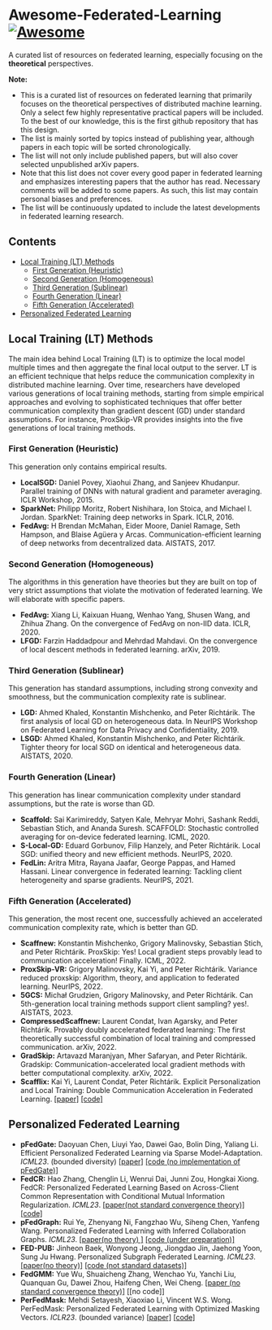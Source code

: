 # Awesome-Federated-Learning [![Awesome](https://awesome.re/badge.svg)](https://awesome.re)
A curated list of resources on federated learning, especially focusing on the **theoretical** perspectives. 

**Note:**          
- This is a curated list of resources on federated learning that primarily focuses on the theoretical perspectives of distributed machine learning. Only a select few highly representative practical papers will be included. To the best of our knowledge, this is the first github repository that has this design. 
- The list is mainly sorted by topics instead of publishing year, although papers in each topic will be sorted chronologically.
- The list will not only include published papers, but will also cover selected unpublished arXiv papers.
- Note that this list does not cover every good paper in federated learning and emphasizes interesting papers that the author has read. Necessary comments will be added to some papers. As such, this list may contain personal biases and preferences.
- The list will be continuously updated to include the latest developments in federated learning research.

## Contents
- [Local Training (LT) Methods](#lt-methods)
  -  [First Generation (Heuristic)](#lt-heuristic)
  -  [Second Generation (Homogeneous)](#lt-homogeneous)
  -  [Third Generation (Sublinear)](#lt-sublinear)
  -  [Fourth Generation (Linear)](#lt-linear)
  -  [Fifth Generation (Accelerated)](#lt-accelerated)
-  [Personalized Federated Learning](#todo)

## Local Training (LT) Methods
The main idea behind Local Training (LT) is to optimize the local model multiple times and then aggregate the final local output to the server. LT is an efficient technique that helps reduce the communication complexity in distributed machine learning. Over time, researchers have developed various generations of local training methods, starting from simple empirical approaches and evolving to sophisticated techniques that offer better communication complexity than gradient descent (GD) under standard assumptions. For instance, ProxSkip-VR provides insights into the five generations of local training methods. 

### First Generation (Heuristic)
This generation only contains empirical results. 

- **LocalSGD:** Daniel Povey, Xiaohui Zhang, and Sanjeev Khudanpur. Parallel training of DNNs with natural gradient and parameter averaging. ICLR Workshop, 2015. 
- **SparkNet:** Philipp Moritz, Robert Nishihara, Ion Stoica, and Michael I. Jordan. SparkNet: Training deep networks in Spark. ICLR, 2016.
- **FedAvg:** H Brendan McMahan, Eider Moore, Daniel Ramage, Seth Hampson, and Blaise Agüera y Arcas. Communication-efficient learning of deep networks from decentralized data. AISTATS, 2017.

### Second Generation (Homogeneous)
The algorithms in this generation have theories but they are built on top of very strict assumptions that violate the motivation of federated learning. We will elaborate with specific papers. 

- **FedAvg:** Xiang Li, Kaixuan Huang, Wenhao Yang, Shusen Wang, and Zhihua Zhang. On the convergence of FedAvg on non-IID data. ICLR, 2020.
- **LFGD:** Farzin Haddadpour and Mehrdad Mahdavi. On the convergence of local descent methods in federated learning. arXiv, 2019.

### Third Generation (Sublinear)
This generation has standard assumptions, including strong convexity and smoothness, but the communication complexity rate is sublinear. 

- **LGD:** Ahmed Khaled, Konstantin Mishchenko, and Peter Richtárik. The first analysis of local GD on heterogeneous data. In NeurIPS Workshop on Federated Learning for Data Privacy and Confidentiality, 2019.
- **LSGD:** Ahmed Khaled, Konstantin Mishchenko, and Peter Richtárik. Tighter theory for local SGD on identical and heterogeneous data. AISTATS, 2020.

### Fourth Generation (Linear)
This generation has linear communication complexity under standard assumptions, but the rate is worse than GD.

- **Scaffold:** Sai Karimireddy, Satyen Kale, Mehryar Mohri, Sashank Reddi, Sebastian Stich, and Ananda Suresh. SCAFFOLD: Stochastic controlled averaging for on-device federated learning. ICML, 2020.
- **S-Local-GD:** Eduard Gorbunov, Filip Hanzely, and Peter Richtárik. Local SGD: unified theory and new efficient methods. NeurIPS, 2020.
- **FedLin:** Aritra Mitra, Rayana Jaafar, George Pappas, and Hamed Hassani. Linear convergence in federated learning: Tackling client heterogeneity and sparse gradients. NeurIPS, 2021.

### Fifth Generation (Accelerated)
This generation, the most recent one, successfully achieved an accelerated communication complexity rate, which is better than GD. 
- **Scaffnew:** Konstantin Mishchenko, Grigory Malinovsky, Sebastian Stich, and Peter Richtárik. ProxSkip: Yes! Local gradient steps provably lead to communication acceleration! Finally. ICML, 2022.
- **ProxSkip-VR:** Grigory Malinovsky, Kai Yi, and Peter Richtárik. Variance reduced proxskip: Algorithm, theory, and application to federated learning. NeurIPS, 2022.
- **5GCS:** Michał Grudzien, Grigory Malinovsky, and Peter Richtárik. Can 5th-generation local training methods support client sampling? yes!. AISTATS, 2023. 
- **CompressedScaffnew:** Laurent Condat, Ivan Agarsky, and Peter Richtárik. Provably doubly accelerated federated learning: The first theoretically successful combination of local training and compressed communication. arXiv, 2022.
- **GradSkip:** Artavazd Maranjyan, Mher Safaryan, and Peter Richtárik. Gradskip: Communication-accelerated local gradient methods with better computational complexity. arXiv, 2022.
- **Scafflix:** Kai Yi, Laurent Condat, Peter Richtárik. Explicit Personalization and Local Training: Double Communication Acceleration in Federated Learning. [[paper]](https://arxiv.org/abs/2305.13170) [[code]](https://github.com/WilliamYi96/Scafflix)

## Personalized Federated Learning
- **pFedGate:** Daoyuan Chen, Liuyi Yao, Dawei Gao, Bolin Ding, Yaliang Li. Efficient Personalized Federated Learning via Sparse Model-Adaptation. *ICML23*. (bounded diversity) [[paper]](https://arxiv.org/abs/2305.02776) [[code (no implementation of pFedGate)]](https://github.com/alibaba/FederatedScope/)
- **FedCR:** Hao Zhang, Chenglin Li, Wenrui Dai, Junni Zou, Hongkai Xiong. FedCR: Personalized Federated Learning Based on Across-Client Common Representation with Conditional Mutual Information Regularization. *ICML23*. [[paper(not standard convergence theory)]](https://openreview.net/pdf?id=YDC5jTS3LR) [[code]](https://github.com/haozzh/FedCR)
- **pFedGraph:** Rui Ye, Zhenyang Ni, Fangzhao Wu, Siheng Chen, Yanfeng Wang. Personalized Federated Learning with Inferred Collaboration Graphs. *ICML23*. [[paper(no theory) ]](https://openreview.net/forum?id=33fj5Ph3ot) [[code (under preparation)]](https://github.com/MediaBrain-SJTU/pFedGraph)
- **FED-PUB:** Jinheon Baek, Wonyong Jeong, Jiongdao Jin, Jaehong Yoon, Sung Ju Hwang. Personalized Subgraph Federated Learning. *ICML23*. [[paper(no theory)]](https://arxiv.org/pdf/2206.10206.pdf) [[code (not standard datasets)]](https://github.com/JinheonBaek/FED-PUB)
- **FedGMM:** Yue Wu, Shuaicheng Zhang, Wenchao Yu, Yanchi Liu, Quanquan Gu, Dawei Zhou, Haifeng Chen, Wei Cheng. [[paper (no standard convergence theory)]](https://arxiv.org/pdf/2305.01068.pdf) [[no code]]
- **PerFedMask:** Mehdi Setayesh, Xiaoxiao Li, Vincent W.S. Wong. PerFedMask: Personalized Federated Learning with Optimized Masking Vectors. *ICLR23*. (bounded variance) [[paper]](https://openreview.net/forum?id=hxEIgUXLFF) [[code]](https://github.com/MehdiSet/PerFedMask)
